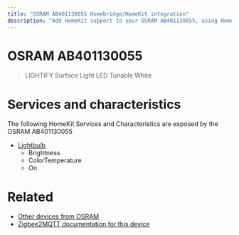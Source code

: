 ```yaml
---
title: "OSRAM AB401130055 Homebridge/HomeKit integration"
description: "Add HomeKit support to your OSRAM AB401130055, using Homebridge, Zigbee2MQTT and homebridge-z2m."
---
```

<!---
This file has been GENERATED using src/docgen/docgen.ts
DO NOT EDIT THIS FILE MANUALLY!
-->
# OSRAM AB401130055
> LIGHTIFY Surface Light LED Tunable White


# Services and characteristics
The following HomeKit Services and Characteristics are exposed by
the OSRAM AB401130055

* [Lightbulb](../../light.md)
  * Brightness
  * ColorTemperature
  * On


# Related
* [Other devices from OSRAM](../index.md#osram)
* [Zigbee2MQTT documentation for this device](https://www.zigbee2mqtt.io/devices/AB401130055.html)